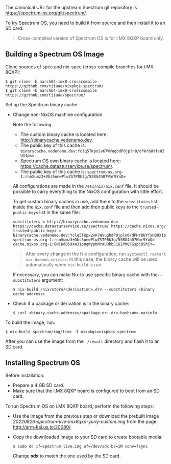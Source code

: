 The canonical URL for the upstream Spectrum git repository is
<https://spectrum-os.org/git/spectrum/>.

To try Spectrum OS, you need to build it from source and then install it to an SD card.

> Cross-compiled version of Spectrum OS is for i.MX 8QXP board only.

## Building a Spectrum OS Image

Clone sources of spec and nix-spec (cross-compile branches for i.MX 8QXP):

	$ git clone -b aarch64-imx8-crosscompile https://github.com/tiiuae/nixpkgs-spectrum/
    $ git clone -b aarch64-imx8-crosscompile https://github.com/tiiuae/spectrum/

Set up the Spectrum binary cache.

* Change non-NixOS machine configuration.

	Note the following:

	- The custom binary cache is located here: <http://binarycache.vedenemo.dev>.
	- The public key of this cache is:
      `binarycache.vedenemo.dev:Yclq5TKpx2vK7WVugbdP0jpln0/dPHrbUYfsH3UXIps=`
    - Spectrum OS own binary cache is located here: <https://cache.dataaturservice.se/spectrum/>.
    - The public key of this cache is:
        `spectrum-os.org-1:rnnSumz3+Dbs5uewPlwZSTP0k3g/5SRG4hD7Wbr9YuQ=`

    All configurations are made in the `/etc/nix/nix.conf` file. It should be possible to carry everything to the NixOS configuration with little effort.

    To get custom binary caches in use, add them to the `substitutes` list inside the `nix.conf` file and then add their public keys to the `trusted-public-keys` list in the same file:

      substituters = http://binarycache.vedenemo.dev https://cache.dataaturservice.se/spectrum/ https://cache.nixos.org/
      trusted-public-keys = binarycache.vedenemo.dev:Yclq5TKpx2vK7WVugbdP0jpln0/dPHrbUYfsH3UXIps= spectrum-os.org-1:rnnSumz3+Dbs5uewPlwZSTP0k3g/5SRG4hD7Wbr9YuQ= cache.nixos.org-1:6NCHdD59X431o0gWypbMrAURkbJ16ZPMQFGspcDShjY=

	> After every change in the Nix configuration, run `systemctl restart nix-daemon.service`. In this case, the binary cache will be used automatically when `nix-build` is run.

    If necessary, you can make Nix to use specific binary cache with the`--substituters` argument:

	  $ nix-build /nix/store/<derivation>.drv --substituters <binary cache address>

* Check if a package or derivation is in the binary cache:

	  $ curl <binary-cache-address>/<package-or-.drv-hashsum>.narinfo

To build the image, run:

	$ nix-build spectrum/img/live -I nixpkgs=nixpkgs-spectrum

After you can use the image from the `./result` directory and flash it to an SD card.

## Installing Spectrum OS

Before installation:

* Prepare a 4 GB SD card.
* Make sure that the i.MX 8QXP board is configured to boot from an SD card.

To run Spectrum OS on i.MX 8QXP board, perform the following steps:

* Use the image from the previous step or download the prebuilt image _20220826-spectrum-live-imx8qxp-yuriy-custom.img_ from the page: <http://arm-kal.us.to:20080/>.

* Copy the downloaded image to your SD card to create bootable media:

	  $ sudo dd if=spectrum-live.img of=/dev/sdx bs=1M conv=fsync

	Change **sdx** to match the one used by the SD card.
